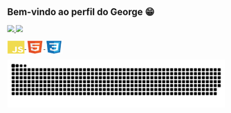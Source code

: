 ## Bem-vindo ao perfil do George 😁

 <div>
   <a href="https://github.com/GeorgePinheiroRamos">
   <img height="180em" src="https://github-readme-stats.vercel.app/api?username=GeorgePinheiroRamos&show_icons=true&theme=tokyonight&include_all_commits=true&count_private=true"/>
   <img height="180em" src="https://github-readme-stats.vercel.app/api/top-langs/?username=GeorgePinheiroRamos&layout=compact&langs_count=6&theme=tokyonight"/>
</div>
    
<div style="display: inline_block"><br>
  <img align="center" alt="Js" height="30" width="40" src="https://raw.githubusercontent.com/devicons/devicon/master/icons/javascript/javascript-plain.svg">
  <img align="center" alt="HTML" height="30" width="40" src="https://raw.githubusercontent.com/devicons/devicon/master/icons/html5/html5-original.svg">
  <img align="center" alt="CSS" height="30" width="40" src="https://raw.githubusercontent.com/devicons/devicon/master/icons/css3/css3-original.svg">
</div>

![Snake animation](https://github.com/GeorgePinheiroRamos/GeorgePinheiroRamos/blob/output/github-contribution-grid-snake.svg)
